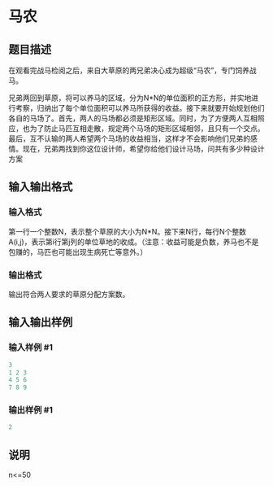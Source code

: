 # 马农

## 题目描述

在观看完战马检阅之后，来自大草原的两兄弟决心成为超级“马农”，专门饲养战马。

兄弟两回到草原，将可以养马的区域，分为N\*N的单位面积的正方形，并实地进行考察，归纳出了每个单位面积可以养马所获得的收益。接下来就要开始规划他们各自的马场了。首先，两人的马场都必须是矩形区域。同时，为了方便两人互相照应，也为了防止马匹互相走散，规定两个马场的矩形区域相邻，且只有一个交点。最后，互不认输的两人希望两个马场的收益相当，这样才不会影响他们兄弟的感情。现在，兄弟两找到你这位设计师，希望你给他们设计马场，问共有多少种设计方案

## 输入输出格式

### 输入格式

第一行一个整数N，表示整个草原的大小为N\*N。接下来N行，每行N个整数A(i,j)，表示第i行第j列的单位草地的收成。（注意：收益可能是负数，养马也不是包赚的，马匹也可能出现生病死亡等意外。）

### 输出格式

输出符合两人要求的草原分配方案数。

## 输入输出样例

### 输入样例 #1

```cpp
3
1 2 3
4 5 6
7 8 9
```


### 输出样例 #1

```cpp
2
```


## 说明

n<=50

